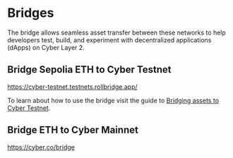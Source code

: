 # Bridges
The bridge allows seamless asset transfer between these networks to help developers test, build, and experiment with decentralized applications (dApps) on Cyber Layer 2.

## Bridge Sepolia ETH to Cyber Testnet
https://cyber-testnet.testnets.rollbridge.app/

To learn about how to use the bridge visit the guide to [Bridging assets to Cyber Testnet](/build-on-cyber/bridging-assets).

## Bridge ETH to Cyber Mainnet
https://cyber.co/bridge